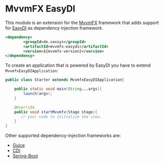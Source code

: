 # MvvmFX EasyDI

This module is an extension for the [MvvmFX](https://github.com/sialcasa/mvvmFX) framework that adds support for 
[EasyDI](https://github.com/lestard/EasyDI) as dependency injection framework. 


```xml
<dependency>
		<groupId>de.saxsys</groupId>
		<artifactId>mvvmfx-easydi</artifactId>
		<version>${mvvmfx-version}</version>
</dependency>
```


To create an application that is powered by EasyDI you have to extend `MvvmfxEasyDIApplication`:

```java
public class Starter extends MvvmfxEasyDIApplication{

    public static void main(String...args){
        launch(args);
    }

    @Override
    public void startMvvmfx(Stage stage){
       // your code to initialize the view.
    }
}
```

Other supported dependency-injection frameworks are:

* [Guice](/mvvmfx-guice)
* [CDI](/mvvmfx-cdi)
* [Spring-Boot](/mvvmfx-spring-boot)